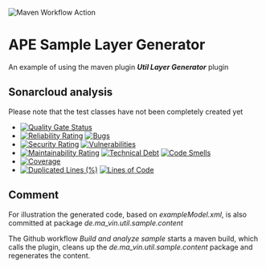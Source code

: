 ![Maven Workflow Action](https://github.com/Ma-Vin/de.ma_vin.util.sampleLayerGenerator/actions/workflows/sampleMaven.yml/badge.svg)

# APE Sample Layer Generator

An example of using the maven plugin ***Util Layer Generator*** plugin

## Sonarcloud analysis

Please note that the test classes have not been completely created yet

* [![Quality Gate Status](https://sonarcloud.io/api/project_badges/measure?project=Ma-Vin_de.ma_vin.util.sampleLayerGenerator&metric=alert_status)](https://sonarcloud.io/dashboard?id=Ma-Vin_de.ma_vin.util.sampleLayerGenerator)
* [![Reliability Rating](https://sonarcloud.io/api/project_badges/measure?project=Ma-Vin_de.ma_vin.util.sampleLayerGenerator&metric=reliability_rating)](https://sonarcloud.io/dashboard?id=Ma-Vin_de.ma_vin.util.sampleLayerGenerator)  [![Bugs](https://sonarcloud.io/api/project_badges/measure?project=Ma-Vin_de.ma_vin.util.sampleLayerGenerator&metric=bugs)](https://sonarcloud.io/dashboard?id=Ma-Vin_de.ma_vin.util.sampleLayerGenerator)
* [![Security Rating](https://sonarcloud.io/api/project_badges/measure?project=Ma-Vin_de.ma_vin.util.sampleLlayerGenerator&metric=security_rating)](https://sonarcloud.io/dashboard?id=Ma-Vin_de.ma_vin.util.sampleLayerGenerator)  [![Vulnerabilities](https://sonarcloud.io/api/project_badges/measure?project=Ma-Vin_de.ma_vin.util.sampleLayerGenerator&metric=vulnerabilities)](https://sonarcloud.io/dashboard?id=Ma-Vin_de.ma_vin.util.sampleLayerGenerator)
* [![Maintainability Rating](https://sonarcloud.io/api/project_badges/measure?project=Ma-Vin_de.ma_vin.util.sampleLayerGenerator&metric=sqale_rating)](https://sonarcloud.io/dashboard?id=Ma-Vin_de.ma_vin.util.sampleLayerGenerator)  [![Technical Debt](https://sonarcloud.io/api/project_badges/measure?project=Ma-Vin_de.ma_vin.util.sampleLayerGenerator&metric=sqale_index)](https://sonarcloud.io/dashboard?id=Ma-Vin_de.ma_vin.util.sampleLayerGenerator)  [![Code Smells](https://sonarcloud.io/api/project_badges/measure?project=Ma-Vin_de.ma_vin.util.sampleLayerGenerator&metric=code_smells)](https://sonarcloud.io/dashboard?id=Ma-Vin_de.ma_vin.util.sampleLayerGenerator)
* [![Coverage](https://sonarcloud.io/api/project_badges/measure?project=Ma-Vin_de.ma_vin.util.sampleLayerGenerator&metric=coverage)](https://sonarcloud.io/dashboard?id=Ma-Vin_de.ma_vin.util.sampleLayerGenerator)
* [![Duplicated Lines (%)](https://sonarcloud.io/api/project_badges/measure?project=Ma-Vin_de.ma_vin.util.sampleLayerGenerator&metric=duplicated_lines_density)](https://sonarcloud.io/dashboard?id=Ma-Vin_de.ma_vin.util.sampleLayerGenerator)  [![Lines of Code](https://sonarcloud.io/api/project_badges/measure?project=Ma-Vin_de.ma_vin.util.sampleLayerGenerator&metric=ncloc)](https://sonarcloud.io/dashboard?id=Ma-Vin_de.ma_vin.util.sampleLayerGenerator)

## Comment

For illustration the generated code, based on *exampleModel.xml*, is also committed at package *de.ma_vin.util.sample.content*

The Github workflow *Build and analyze sample* starts a maven build, which calls the plugin, cleans up the 
*de.ma_vin.util.sample.content* package and regenerates the content.